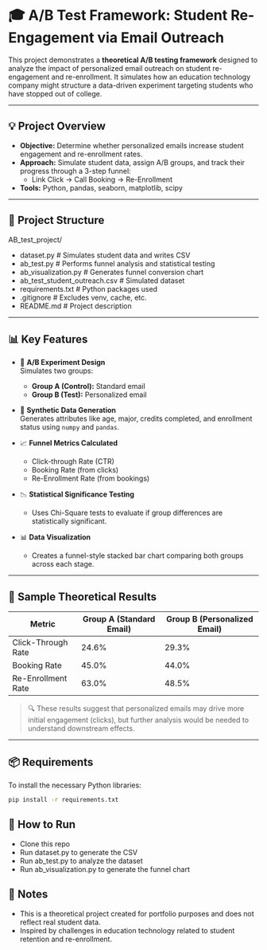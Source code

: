 # 🎓 A/B Test Framework: Student Re-Engagement via Email Outreach

This project demonstrates a **theoretical A/B testing framework** designed to analyze the impact of personalized email outreach on student re-engagement and re-enrollment. It simulates how an education technology company might structure a data-driven experiment targeting students who have stopped out of college.

---

## 💡 Project Overview

- **Objective:** Determine whether personalized emails increase student engagement and re-enrollment rates.
- **Approach:** Simulate student data, assign A/B groups, and track their progress through a 3-step funnel: 
  - Link Click → Call Booking → Re-Enrollment
- **Tools:** Python, pandas, seaborn, matplotlib, scipy

---

## 📁 Project Structure
AB_test_project/
- dataset.py # Simulates student data and writes CSV
- ab_test.py # Performs funnel analysis and statistical testing
- ab_visualization.py # Generates funnel conversion chart
- ab_test_student_outreach.csv # Simulated dataset
- requirements.txt # Python packages used
- .gitignore # Excludes venv, cache, etc.
- README.md # Project description

---

## 📊 Key Features

- 🧪 **A/B Experiment Design**  
  Simulates two groups:  
  - **Group A (Control):** Standard email  
  - **Group B (Test):** Personalized email  

- 🧬 **Synthetic Data Generation**  
  Generates attributes like age, major, credits completed, and enrollment status using `numpy` and `pandas`.

- 📈 **Funnel Metrics Calculated**
  - Click-through Rate (CTR)
  - Booking Rate (from clicks)
  - Re-Enrollment Rate (from bookings)

- 📉 **Statistical Significance Testing**  
  - Uses Chi-Square tests to evaluate if group differences are statistically significant.

- 📊 **Data Visualization**  
  - Creates a funnel-style stacked bar chart comparing both groups across each stage.

---

## 🧪 Sample Theoretical Results

| Metric             | Group A (Standard Email) | Group B (Personalized Email) |
|--------------------|--------------------------|-------------------------------|
| Click-Through Rate | 24.6%                    | 29.3%                         |
| Booking Rate       | 45.0%                    | 44.0%                         |
| Re-Enrollment Rate | 63.0%                    | 48.5%                         |

> 🔍 These results suggest that personalized emails may drive more initial engagement (clicks), but further analysis would be needed to understand downstream effects.

---

## 📦 Requirements

To install the necessary Python libraries:

```bash
pip install -r requirements.txt
```

## 🚀 How to Run

- Clone this repo
- Run dataset.py to generate the CSV
- Run ab_test.py to analyze the dataset
- Run ab_visualization.py to generate the funnel chart

## 📌 Notes

- This is a theoretical project created for portfolio purposes and does not reflect real student data.
- Inspired by challenges in education technology related to student retention and re-enrollment.
